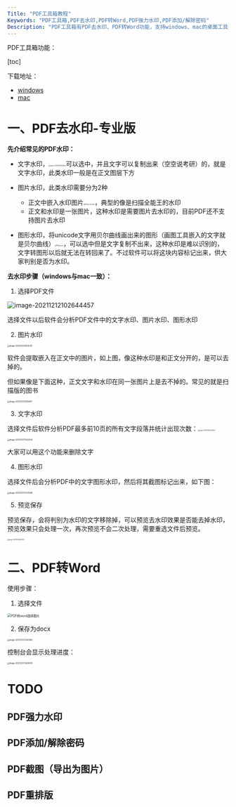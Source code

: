 ```yaml
---
Title: "PDF工具箱教程"
Keywords: "PDF工具箱,PDF去水印,PDF转Word,PDF强力水印,PDF添加/解除密码"
Description: "PDF工具箱有PDF去水印、PDF转Word功能，支持windows、mac的桌面工具类软件"
---
```


PDF工具箱功能：

[toc]

下载地址：

- [windows](https://www.douyacun.com/s/pdf_tools.exe)
- [mac](https://www.douyacun.com/s/pdftools)

# 一、PDF去水印-专业版

**先介绍常见的PDF水印：**

- 文字水印，<img src="assert/image-20211212103433649.png" alt="image-20211212103433649" style="zoom:20%;" />可以选中，并且文字可以复制出来（空空说考研）的，就是文字水印，此类水印一般是在正文图层下方



- 图片水印，此类水印需要分为2种
  - 正文中嵌入水印图片<img src="assert/image-20211212104737497.png" alt="PDF嵌入图片水印" style="zoom:20%;" />，典型的像是扫描全能王的水印
  - 正文和水印是一张图片，这种水印是需要图片去水印的，目前PDF还不支持图片去水印
- 图形水印，将unicode文字用贝尔曲线画出来的图形（画图工具嵌入的文字就是贝尔曲线）<img src="assert/image-20211212105105880.png" alt="PDF图形水印" style="zoom:20%;" />，可以选中但是文字复制不出来，这种水印是难以识别的，文字转图形以后就无法在转回来了。不过软件可以将这块内容标记出来，供大家判别是否为水印。

**去水印步骤（windows与mac一致）：**

1. 选择PDF文件

![image-20211212102644457](assert/image-20211212102644457.png)

选择文件以后软件会分析PDF文件中的文字水印、图片水印、图形水印

2. 图片水印

<img src="assert/image-20211212110159219.png" alt="image-20211212110159219" style="zoom:30%;" />

软件会提取嵌入在正文中的图片，如上图，像这种水印是和正文分开的，是可以去掉的。

但如果像是下面这种，正文文字和水印在同一张图片上是去不掉的。常见的就是扫描版的图书

<img src="assert/image-20211212111019997.png" alt="image-20211212111019997" style="zoom:30%;" />

3. 文字水印

选择文件后软件分析PDF最多前10页的所有文字段落并统计出现次数：<img src="assert/image-20211212103433649.png" alt="image-20211212103433649" style="zoom:20%;" />

<img src="assert/image-20211212111432056.png" alt="image-20211212111432056" style="zoom:30%;" />

大家可以用这个功能来删除文字

4. 图形水印

选择文件后会分析PDF中的文字图形水印，然后将其截图标记出来，如下图：

<img src="assert/image-20211212112341388.png" alt="image-20211212112341388" style="zoom:30%;" />

5. 预览保存

预览保存，会将判别为水印的文字移除掉，可以预览去水印效果是否能去掉水印，预览效果只会处理一次，再次预览不会二次处理，需要重选文件后预览。

<img src="assert/image-20211212112630337.png" alt="image-20211212112630337" style="zoom:20%;" />

# 二、PDF转Word

使用步骤：

1. 选择文件

<img src="assert/image-20211212113436540.png" alt="PDF转word选择图片" style="zoom:50%;" />

2. 保存为docx

<img src="assert/image-20211212113541485.png" alt="image-20211212113541485" style="zoom:30%;" />

控制台会显示处理进度：

<img src="assert/image-20211212113600615.png" alt="image-20211212113600615" style="zoom:30%;" />

# TODO

## PDF强力水印

## PDF添加/解除密码

## PDF截图（导出为图片）

## PDF重排版
